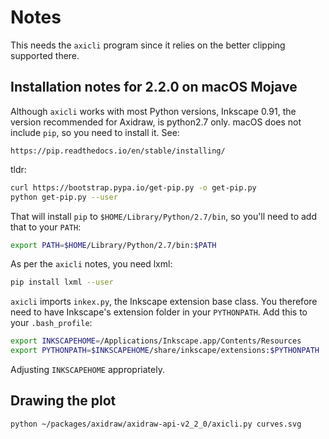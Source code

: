 # Notes

This needs the `axicli` program since it relies on the better clipping
supported there.

## Installation notes for 2.2.0 on macOS Mojave

Although `axicli` works with most Python versions, Inkscape 0.91, the version
recommended for Axidraw, is python2.7 only. macOS does not include `pip`, so you
need to install it. See:

    https://pip.readthedocs.io/en/stable/installing/

tldr:

```bash
curl https://bootstrap.pypa.io/get-pip.py -o get-pip.py
python get-pip.py --user
```

That will install `pip` to `$HOME/Library/Python/2.7/bin`, so you'll need
to add that to your `PATH`:

```bash
export PATH=$HOME/Library/Python/2.7/bin:$PATH
```

As per the `axicli` notes, you need lxml:

```bash
pip install lxml --user
```

`axicli` imports `inkex.py`, the Inkscape extension base class. You therefore
need to have Inkscape's extension folder in your `PYTHONPATH`. Add this to your
`.bash_profile`:

```bash
export INKSCAPEHOME=/Applications/Inkscape.app/Contents/Resources
export PYTHONPATH=$INKSCAPEHOME/share/inkscape/extensions:$PYTHONPATH
```

Adjusting `INKSCAPEHOME` appropriately.

## Drawing the plot

```
python ~/packages/axidraw/axidraw-api-v2_2_0/axicli.py curves.svg
```
